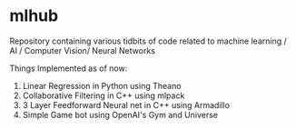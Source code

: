 # mlhub
Repository containing various tidbits of code related to machine learning / AI / Computer Vision/ Neural Networks

Things Implemented as of now:

1. Linear Regression in Python using Theano
2. Collaborative Filtering in C++ using mlpack
3. 3 Layer Feedforward Neural net in C++ using Armadillo
4. Simple Game bot using OpenAI's Gym and Universe